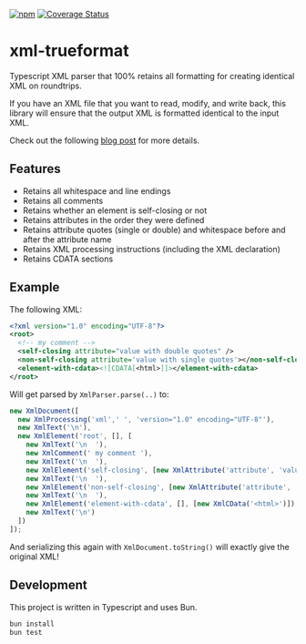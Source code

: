 [![npm](https://img.shields.io/npm/v/xml-trueformat)](https://www.npmjs.com/package/xml-trueformat)
[![Coverage Status](https://coveralls.io/repos/github/daniel-sc/xml-trueformat/badge.svg?branch=main)](https://coveralls.io/github/daniel-sc/xml-trueformat?branch=main)

# xml-trueformat

Typescript XML parser that 100% retains all formatting for creating identical XML on roundtrips.

If you have an XML file that you want to read, modify, and write back, this library will ensure that the output XML is formatted identical to the input XML.

Check out the following [blog post](https://dev.to/danielsc/deep-dive-xml-trueformat-preserve-xml-formatting-with-ease-46f5) for more details.

## Features

- Retains all whitespace and line endings
- Retains all comments
- Retains whether an element is self-closing or not
- Retains attributes in the order they were defined
- Retains attribute quotes (single or double) and whitespace before and after the attribute name
- Retains XML processing instructions (including the XML declaration)
- Retains CDATA sections

## Example

The following XML:

```xml
<?xml version="1.0" encoding="UTF-8"?>
<root>
  <!-- my comment -->
  <self-closing attribute="value with double quotes" />
  <non-self-closing attribute='value with single quotes'></non-self-closing>
  <element-with-cdata><![CDATA[<html>]]></element-with-cdata>
</root>
```

Will get parsed by `XmlParser.parse(..)` to:

```ts
new XmlDocument([
  new XmlProcessing('xml',' ', 'version="1.0" encoding="UTF-8"'),
  new XmlText('\n'),
  new XmlElement('root', [], [
    new XmlText('\n  '),
    new XmlComment(' my comment '),
    new XmlText('\n  '),
    new XmlElement('self-closing', [new XmlAttribute('attribute', 'value with double quotes')], [], ' ', true),
    new XmlText('\n  '),
    new XmlElement('non-self-closing', [new XmlAttribute('attribute', 'value with single quotes', ' ', '', '', "'")], [], '', false),
    new XmlText('\n  '),
    new XmlElement('element-with-cdata', [], [new XmlCData('<html>')]),
    new XmlText('\n')
  ])
]);
```

And serializing this again with `XmlDocument.toString()` will exactly give the original XML!

## Development

This project is written in Typescript and uses Bun.

```bash
bun install
bun test
```
